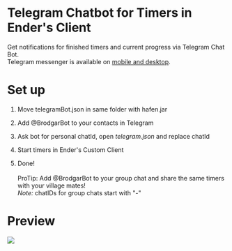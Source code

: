 # Telegram Chatbot for Timers in Ender's Client

Get notifications for finished timers and current progress via Telegram Chat Bot.<br>
Telegram messenger is available on <a href="https://telegram.org/">mobile and desktop</a>.

# Set up

1. Move telegramBot.json in same folder with hafen.jar

2. Add @BrodgarBot to your contacts in Telegram

3. Ask bot for personal chatId, open <i>telegram.json</i> and replace chatId 

4. Start timers in Ender's Custom Client

5. Done!
<br><br>
ProTip: Add @BrodgarBot to your group chat and share the same timers with your village mates! <br>
<i>Note: </i>chatIDs for group chats start with "-" 

# Preview
<img src="http://i.imgur.com/iNu8fn9.png?1"/>
